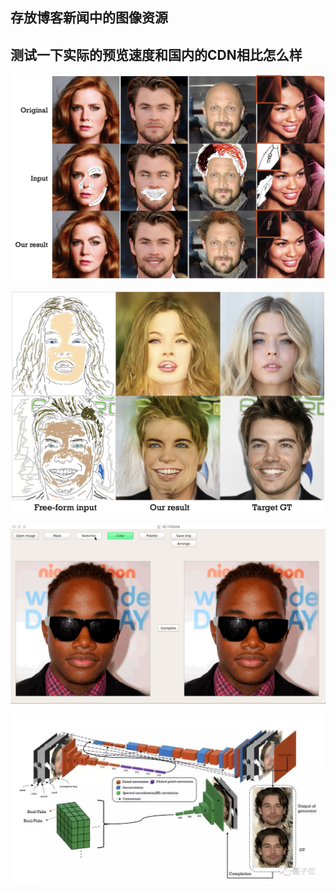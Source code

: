## 存放博客新闻中的图像资源

## 测试一下实际的预览速度和国内的CDN相比怎么样

![teaser](https://github.com/Oldpan/Blog_Images/blob/master/teaser.jpg)

![restoration2](https://github.com/Oldpan/Blog_Images/blob/master/restoration2.jpg)

![GUI](https://github.com/Oldpan/Blog_Images/blob/master/GUI.gif)

![weixin_20190223160519](https://github.com/Oldpan/Blog_Images/blob/master/weixin_20190223160519.jpg)

